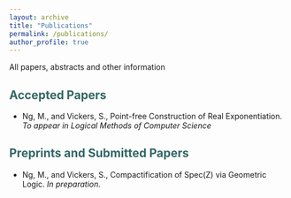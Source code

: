 ```yaml
---
layout: archive
title: "Publications"
permalink: /publications/
author_profile: true
---
```


All papers, abstracts and other information

<h2 id="htt"><font color="#336666"> Accepted Papers </font></h2> 
<ul>
  <li> Ng, M., and Vickers, S., Point-free Construction of Real Exponentiation. <i>To appear in Logical Methods of Computer Science</i></li></ul>

<h2 id="htt"><font color="#336666"> Preprints and Submitted Papers </font></h2> 
    <ul>
  <li> Ng, M., and Vickers, S., Compactification of Spec(Z) via Geometric Logic. <i>In preparation.</i> </li></ul>
